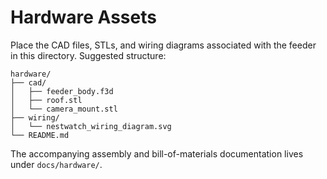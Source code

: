 # Hardware Assets

Place the CAD files, STLs, and wiring diagrams associated with the feeder in
this directory. Suggested structure:

```
hardware/
├── cad/
│   ├── feeder_body.f3d
│   ├── roof.stl
│   └── camera_mount.stl
├── wiring/
│   └── nestwatch_wiring_diagram.svg
└── README.md
```

The accompanying assembly and bill-of-materials documentation lives under
`docs/hardware/`.
